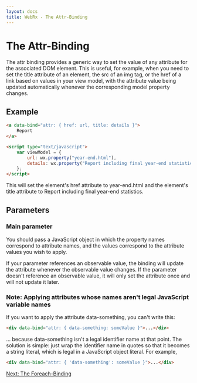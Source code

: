 ```yaml
---
layout: docs
title: WebRx - The Attr-Binding
---
```

# The Attr-Binding


The attr binding provides a generic way to set the value of any attribute for the associated DOM element. This is useful, for example, when you need to set the title attribute of an element, the src of an img tag, or the href of a link based on values in your view model, with the attribute value being updated automatically whenever the corresponding model property changes.

## Example

```html
<a data-bind="attr: { href: url, title: details }">
    Report
</a>
```
 
```html
<script type="text/javascript">
    var viewModel = {
        url: wx.property("year-end.html"),
        details: wx.property("Report including final year-end statistics")
    };
</script>
```

This will set the element's href attribute to year-end.html and the element's title attribute to Report including final year-end statistics.

## Parameters

### Main parameter

You should pass a JavaScript object in which the property names correspond to attribute names, and the values correspond to the attribute values you wish to apply.

If your parameter references an observable value, the binding will update the attribute whenever the observable value changes. If the parameter doesn't reference an observable value, it will only set the attribute once and will not update it later.

### Note: Applying attributes whose names aren't legal JavaScript variable names

If you want to apply the attribute data-something, you can't write this:

```html
<div data-bind="attr: { data-something: someValue }">...</div>
```

… because data-something isn't a legal identifier name at that point. The solution is simple: just wrap the identifier name in quotes so that it becomes a string literal, which is legal in a JavaScript object literal. For example,

```html
<div data-bind="attr: { 'data-something': someValue }">...</div>
```

<a class="next-topic" href="/docs/foreach-binding.html#start">Next: The Foreach-Binding</a>